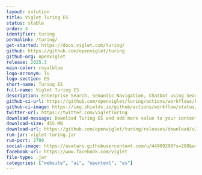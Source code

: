 ```yaml
---
layout: solution
title: Viglet Turing ES
status: stable
order: 4
identifier: turing
permalink: /turing/
get-started: https://docs.viglet.com/turing/
github: https://github.com/openviglet/turing
github-org: openviglet
release: 2025.3
main-color: royalblue
logo-acronym: Tu
logo-section: ES
short-name: Turing ES
full-name: Viglet Turing ES
description: Enterprise Search, Semantic Navigation, Chatbot using Search Engine and Generative AI.
github-ci-url: https://github.com/openviglet/turing/actions/workflows/build.yml
github-ci-image: https://img.shields.io/github/actions/workflow/status/openviglet/turing/build.yml?branch=2025.4
twitter-url: https://twitter.com/VigletTuring
download-message: Download Turing ES and add more value to your content.
download-size: 455 MB
download-url: https://github.com/openviglet/turing/releases/download/v2025.3.65/viglet-turing.jar
run-jar: viglet-turing.jar
run-port: 2700
social-image: https://avatars.githubusercontent.com/u/44909290?s=280&amp;v=4
facebook-url: https://www.facebook.com/viglet
file-type: .jar
categories: ["website", "ai", "opentext", "es"]
---
```

